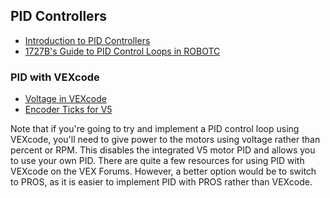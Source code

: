 ## PID Controllers

* [Introduction to PID Controllers](http://georgegillard.com/programming-guides/introduction_to_pid_controllers_ed2-pdf?format=raw)
* [1727B's Guide to PID Control Loops in ROBOTC](https://bit.ly/2UkhuLz)

### PID with VEXcode

* [Voltage in VEXcode](https://www.vexforum.com/t/voltage-in-vexcode/61059)
* [Encoder Ticks for V5](https://www.vexforum.com/t/encoder-ticks-for-v5/49636)

Note that if you're going to try and implement a PID control loop using VEXcode, you'll need to give power to the motors using voltage 
rather than percent or RPM. This disables the integrated V5 motor PID and allows you to use your own PID. There are quite a few resources 
for using PID with VEXcode on the VEX Forums. However, a better option would be to switch to PROS, as it is easier to implement PID with 
PROS rather than VEXcode.

